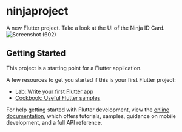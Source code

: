 # ninjaproject

A new Flutter project.
Take a look at the UI of the Ninja ID Card.
![Screenshot (602)](https://user-images.githubusercontent.com/81528176/169655339-de61c7a7-19c6-41a2-9883-3d31842c7393.png)


## Getting Started

This project is a starting point for a Flutter application.

A few resources to get you started if this is your first Flutter project:

- [Lab: Write your first Flutter app](https://docs.flutter.dev/get-started/codelab)
- [Cookbook: Useful Flutter samples](https://docs.flutter.dev/cookbook)

For help getting started with Flutter development, view the
[online documentation](https://docs.flutter.dev/), which offers tutorials,
samples, guidance on mobile development, and a full API reference.
